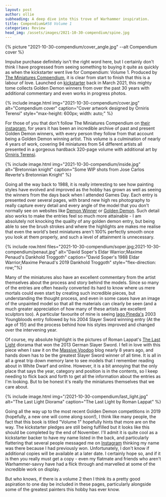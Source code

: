 ```yaml
---
layout: post
author: ollie
subheading: A deep dive into this trove of Warhammer inspiration.
title: Compendium&#58 Volume 1
categories: Review
head_img: /assets/images/2021-10-30-compendium/spine.jpg
---
```

{% picture "2021-10-30-compendium/cover_angle.jpg" --alt Compendium cover %}

Impulse purchase definitely isn't the right word here, but I certainly don't think I have progressed from seeing something to buying it quite as quickly as when the kickstarter went live for Compendium: Volume 1. Produced by [The Miniatures Compendium](https://www.theminiaturescompendium.com/), it is clear from start to finish that this is a labour of love. Launched on [kickstarter](https://www.kickstarter.com/projects/miniaturescompendium/compendium-volume-one/description) back in March 2021, this mighty tome collects Golden Demon winners from over the past 30 years with additional commentary and even works in progress photos.

<!--more-->

{% include image.html img="2021-10-30-compendium/cover.jpg" alt="Compendium cover" caption="Cover artwork designed by Orniris Terensi" style="max-height: 600px; width: auto;" %}

For those of you that don't follow The Miniatures Compendium on [their instagram](https://www.instagram.com/thegoldendemoncompendium/), for years it has been an incredible archive of past and present Golden Demon winners, with every person they follow from that account being a Golden Demon winning artist. This volume is a culmination of nearly 4 years of work, covering 94 miniatures from 54 different artists all presented in a gorgeous hardback 320-page volume with additional art by [Orniris Terensi](https://www.instagram.com/orniris/).

{% include image.html img="2021-10-30-compendium/inside.jpg" alt="Bretonnian knight" caption="Some WIP shots from Jose Carlos Reverte's Bretonnian Knight" %}

Going all the way back to 1988, it is really interesting to see how painting styles have evolved and improved as the hobby has grown as well as seeing the winners from the days back when I attended Games Day. Each entry is presented over several pages, with brand new high res photography to really capture every detail and every angle of the model that you don't normally see on websites like [Demon Winner](http://demonwinner.free.fr/) or [Golden Demon](https://golden-demon.com/). Such detail also works to make the entries feel so much more attainable - I am absolutely not knocking the quality of any golden demon entry, but being able to see the brush strokes and where the highlights are makes me realise that even the world's best miniatures aren't 100% perfectly smooth once you look at them properly, and such a level of attainment is unnecessary.

{% include row.html files="2021-10-30-compendium/soper.jpg;2021-10-30-compendium/penaut.jpg" alt="David Soper's Eldar Warrior;Maxime Penaud's Dankhold Troggoth"  caption="David Soper's 1988 Eldar Warrior;Maxime Penaud's 2019 Dankhold Troggoth" style="flex-direction: row;"%}

Many of the miniatures also have an excellent commentary from the artist themselves about the process and story behind the models. Since so many of the entries are often heavily converted its hard to know where us mere mortals could even start by creating such incredible pieces, but understanding the thought process, and even in some cases have an image of the unpainted model so that all the materials can clearly be seen (and a much greater appreciation of how many of these artists are excellent sculptors too). A particular favourite of mine is seeing [Iago Pineda's](https://www.instagram.com/iagop_works/) 2003 Youngbloods entry followed by his 2004 Slayer Sword winning entry (At the age of 15!) and the process behind how his styles improved and changed over the intervening year.

Of course, my absolute highlight is the pictures of Roman Lappat's [The Last Light](http://massivevoodoo.blogspot.com/2013/11/the-last-light.html) diorama that won the 2013 German Slayer Sword. I fell in love with this piece when I saw it on the [Massive Voodoo](http://massivevoodoo.blogspot.com/) blog nearly 8 years ago, and hands down has to be the greatest Slayer Sword winner of all time. It is all in all a great trip down memory lane to see models that I remember reading about in White Dwarf and online. However, it is a bit annoying that the only place that says the year, category and position is in the contents, so I keep needing to flick back and forth to get all the information about the entries as I'm looking. But to be honest it's really the miniatures themselves that we care about.

{% include image.html img="/2021-10-30-compendium/last_light.jpg" alt="The Last Light Diorama" caption="The Last Light by Roman Lappat" %}

Going all the way up to the most recent Golden Demon competitions in 2019 (hopefully, a new one will come along soon!), I think like many people, the fact that this book is titled "Volume 1" hopefully hints that more are on the way. The kickstarter pledges are still being fulfilled but it looks like this should be completed by the end of November. I'll admit it is quite cool as a kickstarter backer to have my name listed in the back, and particularly flattering that several people messaged me on [Instagram](https://www.instagram.com/ifthehuefits.blog/) thinking my name was there because I had previously won. Unfortunately, I don't know if additional copies will be available at a later date. I certainly hope so, and if it is then you really must get a copy - even my flatmate and friends who aren't Warhammer-savvy have had a flick through and marvelled at some of the incredible work on display.

But who knows, if there is a volume 2 then I think its a pretty good aspiration to one day be included in these pages, particularly alongside some of the greatest painters this hobby has ever know.